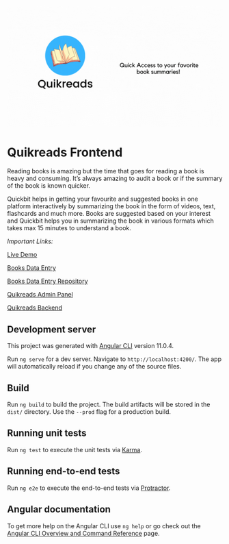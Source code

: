 ![Alt Text](https://github.com/goliakshay357/quikreads/blob/master/src/assets/cover.gif?raw=true)

# Quikreads Frontend

Reading books is amazing but the time that goes for reading a book is heavy and consuming. It’s always amazing to audit a book or if the summary of the book is known quicker. 


Quickbit helps in getting your favourite and suggested books in one platform interactively by summarizing the book in the form of videos, text, flashcards and much more. Books are suggested based on your interest and Quickbit helps you in summarizing the book in various formats which takes max 15 minutes to understand a book. 

*Important Links:*

[Live Demo](https://quikreads.netlify.app/)

[Books Data Entry](https://goliakshay357.github.io/quikread-admin/)

[Books Data Entry Repository](https://github.com/goliakshay357/quikread-admin)

[Quikreads Admin Panel](https://github.com/goliakshay357/quikreads-admin-frontend)

[Quikreads Backend](https://github.com/goliakshay357/quikread-backend)

## Development server


This project was generated with [Angular CLI](https://github.com/angular/angular-cli) version 11.0.4.

Run `ng serve` for a dev server. Navigate to `http://localhost:4200/`. The app will automatically reload if you change any of the source files.

## Build

Run `ng build` to build the project. The build artifacts will be stored in the `dist/` directory. Use the `--prod` flag for a production build.

## Running unit tests

Run `ng test` to execute the unit tests via [Karma](https://karma-runner.github.io).

## Running end-to-end tests

Run `ng e2e` to execute the end-to-end tests via [Protractor](http://www.protractortest.org/).

## Angular documentation

To get more help on the Angular CLI use `ng help` or go check out the [Angular CLI Overview and Command Reference](https://angular.io/cli) page.
